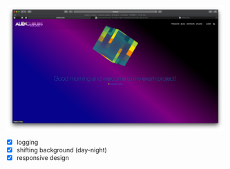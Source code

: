 
[![homepage][1]][2]

[1]:  static/img/readme_images/demo-day.png
[2]:  https://alienclouds.herokuapp.com "Heroku hosted AlienClouds App"

- [x] logging
- [x] shifting background (day-night)
- [x] responsive design